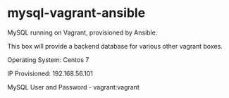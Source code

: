 # mysql-vagrant-ansible
MySQL running on Vagrant, provisioned by Ansible.

This box will provide a backend database for various other vagrant boxes.

Operating System: Centos 7

IP Provisioned: 192.168.56.101

MySQL User and Password - vagrant:vagrant
